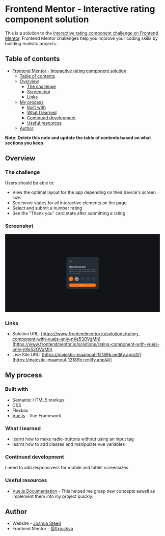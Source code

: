 # Frontend Mentor - Interactive rating component solution

This is a solution to the [Interactive rating component challenge on Frontend Mentor](https://www.frontendmentor.io/challenges/interactive-rating-component-koxpeBUmI). Frontend Mentor challenges help you improve your coding skills by building realistic projects. 

## Table of contents

- [Frontend Mentor - Interactive rating component solution](#frontend-mentor---interactive-rating-component-solution)
  - [Table of contents](#table-of-contents)
  - [Overview](#overview)
    - [The challenge](#the-challenge)
    - [Screenshot](#screenshot)
    - [Links](#links)
  - [My process](#my-process)
    - [Built with](#built-with)
    - [What I learned](#what-i-learned)
    - [Continued development](#continued-development)
    - [Useful resources](#useful-resources)
  - [Author](#author)

**Note: Delete this note and update the table of contents based on what sections you keep.**

## Overview

### The challenge

Users should be able to:

- View the optimal layout for the app depending on their device's screen size
- See hover states for all interactive elements on the page
- Select and submit a number rating
- See the "Thank you" card state after submitting a rating

### Screenshot

![](/src/assets/preview.png)

### Links

- Solution URL: [https://www.frontendmentor.io/solutions/rating-component-with-vuejs-only-nKe53OVgMh](https://www.frontendmentor.io/solutions/rating-component-with-vuejs-only-nKe53OVgMh)
- Live Site URL: [https://majestic-maamoul-12189b.netlify.app/#/](https://majestic-maamoul-12189b.netlify.app/#/)

## My process

### Built with

- Semantic HTML5 markup
- CSS
- Flexbox
- [Vue.js](https://vuejs.org/) - Vue Framework

### What I learned

- learnt how to make radio-buttons without using an input tag
- learnt how to add classes and manipulate vue variables

### Continued development

I need to add responsivess for mobile and tablet screensizes.

### Useful resources

- [Vue.js Documentation](https://vuejs.org/guide/introduction.html) - This helped me grasp new concepts aswell as implement them into my project quickly.

## Author

- Website - [Joshua Steed](https://www.joshuasteed.com)
- Frontend Mentor - [@0xjoshva](https://www.frontendmentor.io/profile/0xjoshva)
